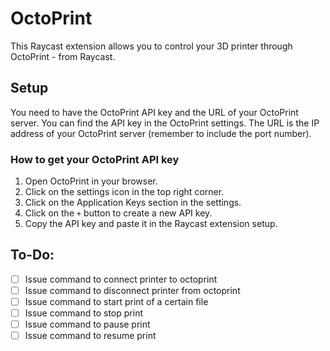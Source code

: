 # OctoPrint
This Raycast extension allows you to control your 3D printer through OctoPrint - from Raycast.

## Setup
You need to have the OctoPrint API key and the URL of your OctoPrint server. You can find the API key in the OctoPrint settings. The URL is the IP address of your OctoPrint server (remember to include the port number).

### How to get your OctoPrint API key
1. Open OctoPrint in your browser.
2. Click on the settings icon in the top right corner.
3. Click on the Application Keys section in the settings.
4. Click on the `+` button to create a new API key.
5. Copy the API key and paste it in the Raycast extension setup.

## To-Do:
- [ ] Issue command to connect printer to octoprint
- [ ] Issue command to disconnect printer from octoprint
- [ ] Issue command to start print of a certain file
- [ ] Issue command to stop print
- [ ] Issue command to pause print
- [ ] Issue command to resume print
